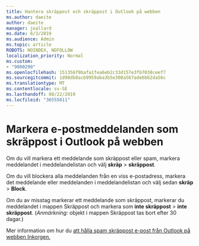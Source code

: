 ```yaml
---
title: Hantera skräppost och skräppost i Outlook på webben
ms.author: daeite
author: daeite
manager: joallard
ms.date: 6/3/2019
ms.audience: Admin
ms.topic: article
ROBOTS: NOINDEX, NOFOLLOW
localization_priority: Normal
ms.custom:
- "9000290"
ms.openlocfilehash: 151356f9bafa1fea6eb2c33d157e3fb7038ceef7
ms.sourcegitcommit: 1d98db8acb9959aba3b5e308a567ade6b62da56c
ms.translationtype: MT
ms.contentlocale: sv-SE
ms.lasthandoff: 08/22/2019
ms.locfileid: "36555611"
---
```

# <a name="mark-email-messages-as-junk-in-outlook-on-the-web"></a>Markera e-postmeddelanden som skräppost i Outlook på webben

Om du vill markera ett meddelande som skräppost eller spam, markera meddelandet i meddelandelistan och välj **skräp** > **skräppost**.

Om du vill blockera alla meddelanden från en viss e-postadress, markera det meddelande eller meddelanden i meddelandelistan och välj sedan **skräp** > **Block**.

Om du av misstag markerar ett meddelande som skräppost, markerar du meddelandet i mappen Skräppost och markera som **inte skräppost** > **inte skräppost**. (*Anmärkning:* objekt i mappen Skräppost tas bort efter 30 dagar.)

Mer information om hur du [att hålla spam skräppost e-post från Outlook på webben Inkorgen.](https://support.office.com/article/db786e79-54e2-40cc-904f-d89d57b7f41d)
